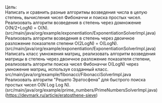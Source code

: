 Цель:
<br>Написать и сравнить разные алгоритмы возведения числа в целую степень,
вычисления чисел Фибоначчи и поиска простых чисел.
<br>Реализовать алгоритм возведения в степень через домножение O(N/2+LogN) = O(N). 
(src/main/java/org/example/exponentiation/ExponentiationSolverImpl.java)
<br>Реализовать алгоритм возведения в степень через двоичное разложение показателя степени O(2LogN) = O(LogN).
(src/main/java/org/example/exponentiation/ExponentiationSolverImpl.java)
<br>Написать класс умножения матриц, реализовать алгоритм возведения матрицы в степень
через двоичное разложение показателя степени, реализовать алгоритм поиска чисел Фибоначчи O(LogN) 
через умножение матриц, используя созданный класс. src/main/java/org/example/fibonacci/FibonacciSolverImpl.java
<br>Реализовать алгоритм "Решето Эратосфена" для быстрого поиска простых чисел O(N Log Log N).
(src/main/java/org/example/prime_numbers/PrimeNumbersSolverImpl.java)
(https://devmark.ru/article/eratosthene-sieve)